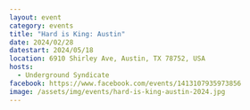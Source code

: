 ```yaml
---
layout: event
category: events
title: "Hard is King: Austin"
date: 2024/02/28
datestart: 2024/05/18
location: 6910 Shirley Ave, Austin, TX 78752, USA
hosts:
  - Underground Syndicate
facebook: https://www.facebook.com/events/1413107935973856
image: /assets/img/events/hard-is-king-austin-2024.jpg
---
```


